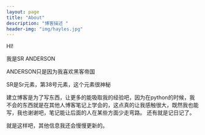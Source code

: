 ```yaml
---
layout: page
title: "About"
description: "博客描述 " 
header-img: "img/hayles.jpg"
---
```


HI! 

我是SR ANDERSON

ANDERSON只是因为我喜欢黑客帝国

SR是Sr元素，第38号元素，这个元素很神秘

建立博客是为了写东西，让更多的能吸取我的经验吧，因为在python的时候，我不会的东西就是在其他人博客笔记上学会的，这点真的让我感触很大，既然我也能写，我也谢谢吧，笔记能让后面的人在某些方面少走弯路。
还有就是记日记了。

就是这样吧，其他信息我还会慢慢更新的。





